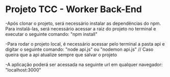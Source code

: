 # Projeto TCC - Worker Back-End

-Após clonar o projeto, será necessário instalar as dependências do npm. Para instalá-las, será necessário acessar a raiz do projeto no terminal e executar o seguinte comando:
"npm install"

-Para rodar o projeto local, é necessário acessar pelo terminal a pasta api e digitar o seguinte comando:
"node api.js"
ou
"nodemon api.js" // Caso queira que a api atualize sempre que salvar o projeto

-A aplicação poderá ser acessada na seguinte url em qualquer navegador: 
"localhost:3000"